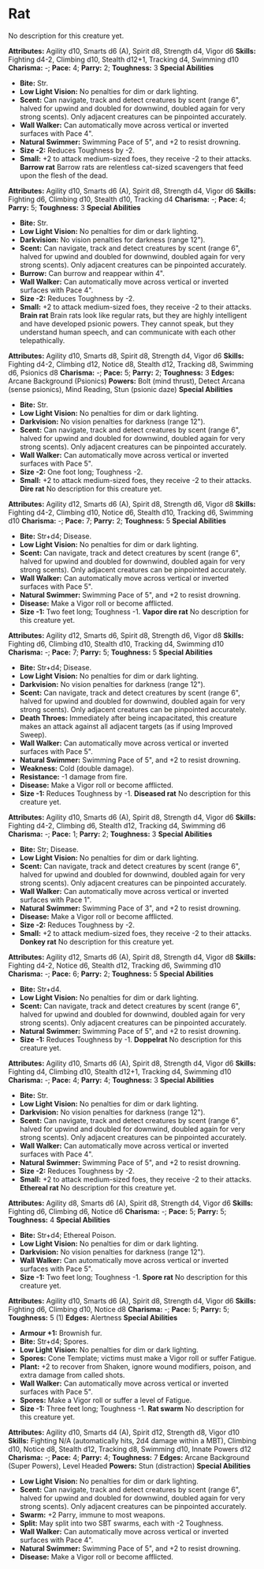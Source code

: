 # Rat

No description for this creature yet.

**Attributes:** Agility d10, Smarts d6 (A), Spirit d8, Strength d4,
Vigor d6
**Skills:** Fighting d4-2, Climbing d10, Stealth d12+1, Tracking d4,
Swimming d10
**Charisma:** -; **Pace:** 4; **Parry:** 2; **Toughness:** 3
**Special Abilities**

- **Bite:** Str.
- **Low Light Vision:** No penalties for dim or dark lighting.
- **Scent:** Can navigate, track and detect creatures by scent (range
6", halved for upwind and doubled for downwind, doubled again for very
strong scents). Only adjacent creatures can be pinpointed accurately.
- **Wall Walker:** Can automatically move across vertical or inverted
surfaces with Pace 4".
- **Natural Swimmer:** Swimming Pace of 5", and +2 to resist drowning.
- **Size -2:** Reduces Toughness by -2.
- **Small:** +2 to attack medium-sized foes, they receive -2 to their
attacks.
**Barrow rat**
Barrow rats are relentless cat-sized scavengers that feed upon the
flesh of the dead.

**Attributes:** Agility d10, Smarts d6 (A), Spirit d8, Strength d4,
Vigor d6
**Skills:** Fighting d6, Climbing d10, Stealth d10, Tracking d4
**Charisma:** -; **Pace:** 4; **Parry:** 5; **Toughness:** 3
**Special Abilities**

- **Bite:** Str.
- **Low Light Vision:** No penalties for dim or dark lighting.
- **Darkvision:** No vision penalties for darkness (range 12").
- **Scent:** Can navigate, track and detect creatures by scent (range
6", halved for upwind and doubled for downwind, doubled again for very
strong scents). Only adjacent creatures can be pinpointed accurately.
- **Burrow:** Can burrow and reappear within 4".
- **Wall Walker:** Can automatically move across vertical or inverted
surfaces with Pace 4".
- **Size -2:** Reduces Toughness by -2.
- **Small:** +2 to attack medium-sized foes, they receive -2 to their
attacks.
**Brain rat**
Brain rats look like regular rats, but they are highly intelligent
and have developed psionic powers. They cannot speak, but they
understand human speech, and can communicate with each other
telepathically.

**Attributes:** Agility d10, Smarts d8, Spirit d8, Strength d4, Vigor
d6
**Skills:** Fighting d4-2, Climbing d12, Notice d8, Stealth d12,
Tracking d8, Swimming d6, Psionics d8
**Charisma:** -; **Pace:** 5; **Parry:** 2; **Toughness:** 3
**Edges:** Arcane Background (Psionics)
**Powers:** Bolt (mind thrust), Detect Arcana (sense psionics), Mind
Reading, Stun (psionic daze)
**Special Abilities**

- **Bite:** Str.
- **Low Light Vision:** No penalties for dim or dark lighting.
- **Darkvision:** No vision penalties for darkness (range 12").
- **Scent:** Can navigate, track and detect creatures by scent (range
6", halved for upwind and doubled for downwind, doubled again for very
strong scents). Only adjacent creatures can be pinpointed accurately.
- **Wall Walker:** Can automatically move across vertical or inverted
surfaces with Pace 5".
- **Size -2:** One foot long; Toughness -2.
- **Small:** +2 to attack medium-sized foes, they receive -2 to their
attacks.
**Dire rat**
No description for this creature yet.

**Attributes:** Agility d12, Smarts d6 (A), Spirit d8, Strength d6,
Vigor d8
**Skills:** Fighting d4-2, Climbing d10, Notice d6, Stealth d10,
Tracking d6, Swimming d10
**Charisma:** -; **Pace:** 7; **Parry:** 2; **Toughness:** 5
**Special Abilities**

- **Bite:** Str+d4; Disease.
- **Low Light Vision:** No penalties for dim or dark lighting.
- **Scent:** Can navigate, track and detect creatures by scent (range
6", halved for upwind and doubled for downwind, doubled again for very
strong scents). Only adjacent creatures can be pinpointed accurately.
- **Wall Walker:** Can automatically move across vertical or inverted
surfaces with Pace 5".
- **Natural Swimmer:** Swimming Pace of 5", and +2 to resist drowning.
- **Disease:** Make a Vigor roll or become afflicted.
- **Size -1:** Two feet long; Toughness -1.
**Vapor dire rat**
No description for this creature yet.

**Attributes:** Agility d12, Smarts d6, Spirit d8, Strength d6, Vigor
d8
**Skills:** Fighting d6, Climbing d10, Stealth d10, Tracking d4,
Swimming d10
**Charisma:** -; **Pace:** 7; **Parry:** 5; **Toughness:** 5
**Special Abilities**

- **Bite:** Str+d4; Disease.
- **Low Light Vision:** No penalties for dim or dark lighting.
- **Darkvision:** No vision penalties for darkness (range 12").
- **Scent:** Can navigate, track and detect creatures by scent (range
6", halved for upwind and doubled for downwind, doubled again for very
strong scents). Only adjacent creatures can be pinpointed accurately.
- **Death Throes:** Immediately after being incapacitated, this creature
makes an attack against all adjacent targets (as if using Improved
Sweep).
- **Wall Walker:** Can automatically move across vertical or inverted
surfaces with Pace 5".
- **Natural Swimmer:** Swimming Pace of 5", and +2 to resist drowning.
- **Weakness:** Cold (double damage).
- **Resistance:** -1 damage from fire.
- **Disease:** Make a Vigor roll or become afflicted.
- **Size -1:** Reduces Toughness by -1.
**Diseased rat**
No description for this creature yet.

**Attributes:** Agility d10, Smarts d6 (A), Spirit d8, Strength d4,
Vigor d6
**Skills:** Fighting d4-2, Climbing d6, Stealth d12, Tracking d4,
Swimming d6
**Charisma:** -; **Pace:** 1; **Parry:** 2; **Toughness:** 3
**Special Abilities**

- **Bite:** Str; Disease.
- **Low Light Vision:** No penalties for dim or dark lighting.
- **Scent:** Can navigate, track and detect creatures by scent (range
6", halved for upwind and doubled for downwind, doubled again for very
strong scents). Only adjacent creatures can be pinpointed accurately.
- **Wall Walker:** Can automatically move across vertical or inverted
surfaces with Pace 1".
- **Natural Swimmer:** Swimming Pace of 3", and +2 to resist drowning.
- **Disease:** Make a Vigor roll or become afflicted.
- **Size -2:** Reduces Toughness by -2.
- **Small:** +2 to attack medium-sized foes, they receive -2 to their
attacks.
**Donkey rat**
No description for this creature yet.

**Attributes:** Agility d12, Smarts d6 (A), Spirit d8, Strength d4,
Vigor d8
**Skills:** Fighting d4-2, Notice d6, Stealth d12, Tracking d6, Swimming
d10
**Charisma:** -; **Pace:** 6; **Parry:** 2; **Toughness:** 5
**Special Abilities**

- **Bite:** Str+d4.
- **Low Light Vision:** No penalties for dim or dark lighting.
- **Scent:** Can navigate, track and detect creatures by scent (range
6", halved for upwind and doubled for downwind, doubled again for very
strong scents). Only adjacent creatures can be pinpointed accurately.
- **Natural Swimmer:** Swimming Pace of 5", and +2 to resist drowning.
- **Size -1:** Reduces Toughness by -1.
**Doppelrat**
No description for this creature yet.

**Attributes:** Agility d10, Smarts d6 (A), Spirit d8, Strength d4,
Vigor d6
**Skills:** Fighting d4, Climbing d10, Stealth d12+1, Tracking d4,
Swimming d10
**Charisma:** -; **Pace:** 4; **Parry:** 4; **Toughness:** 3
**Special Abilities**

- **Bite:** Str.
- **Low Light Vision:** No penalties for dim or dark lighting.
- **Darkvision:** No vision penalties for darkness (range 12").
- **Scent:** Can navigate, track and detect creatures by scent (range
6", halved for upwind and doubled for downwind, doubled again for very
strong scents). Only adjacent creatures can be pinpointed accurately.
- **Wall Walker:** Can automatically move across vertical or inverted
surfaces with Pace 4".
- **Natural Swimmer:** Swimming Pace of 5", and +2 to resist drowning.
- **Size -2:** Reduces Toughness by -2.
- **Small:** +2 to attack medium-sized foes, they receive -2 to their
attacks.
**Ethereal rat**
No description for this creature yet.

**Attributes:** Agility d8, Smarts d6 (A), Spirit d8, Strength d4, Vigor
d6
**Skills:** Fighting d6, Climbing d6, Notice d6
**Charisma:** -; **Pace:** 5; **Parry:** 5; **Toughness:** 4
**Special Abilities**

- **Bite:** Str+d4; Ethereal Poison.
- **Low Light Vision:** No penalties for dim or dark lighting.
- **Darkvision:** No vision penalties for darkness (range 12").
- **Wall Walker:** Can automatically move across vertical or inverted
surfaces with Pace 5".
- **Size -1:** Two feet long; Toughness -1.
**Spore rat**
No description for this creature yet.

**Attributes:** Agility d10, Smarts d6 (A), Spirit d8, Strength d4,
Vigor d6
**Skills:** Fighting d6, Climbing d10, Notice d8
**Charisma:** -; **Pace:** 5; **Parry:** 5; **Toughness:** 5 (1)
**Edges:** Alertness
**Special Abilities**

- **Armour +1:** Brownish fur.
- **Bite:** Str+d4; Spores.
- **Low Light Vision:** No penalties for dim or dark lighting.
- **Spores:** Cone Template; victims must make a Vigor roll or suffer
Fatigue.
- **Plant:** +2 to recover from Shaken, ignore wound modifiers, poison,
and extra damage from called shots.
- **Wall Walker:** Can automatically move across vertical or inverted
surfaces with Pace 5".
- **Spores:** Make a Vigor roll or suffer a level of Fatigue.
- **Size -1:** Three feet long; Toughness -1.
**Rat swarm**
No description for this creature yet.

**Attributes:** Agility d10, Smarts d4 (A), Spirit d12, Strength d8,
Vigor d10
**Skills:** Fighting N/A (automatically hits, 2d4 damage within a MBT),
Climbing d10, Notice d8, Stealth d12, Tracking d8, Swimming d10, Innate
Powers d12
**Charisma:** -; **Pace:** 4; **Parry:** 4; **Toughness:** 7
**Edges:** Arcane Background (Super Powers), Level Headed
**Powers:** Stun (distraction)
**Special Abilities**

- **Low Light Vision:** No penalties for dim or dark lighting.
- **Scent:** Can navigate, track and detect creatures by scent (range
6", halved for upwind and doubled for downwind, doubled again for very
strong scents). Only adjacent creatures can be pinpointed accurately.
- **Swarm:** +2 Parry, immune to most weapons.
- **Split:** May split into two SBT swarms, each with -2 Toughness.
- **Wall Walker:** Can automatically move across vertical or inverted
surfaces with Pace 4".
- **Natural Swimmer:** Swimming Pace of 5", and +2 to resist drowning.
- **Disease:** Make a Vigor roll or become afflicted.
